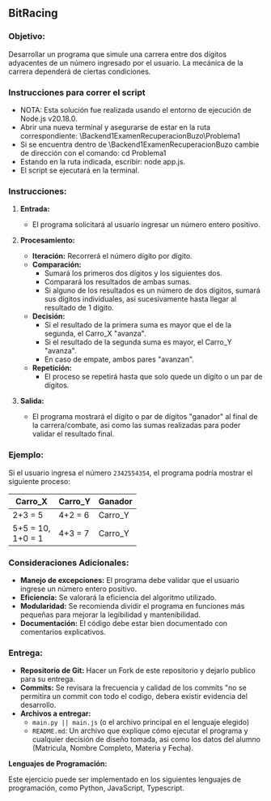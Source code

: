 ## **BitRacing**

### **Objetivo:**

Desarrollar un programa que simule una carrera entre dos dígitos adyacentes de un número ingresado por el usuario. La mecánica de la carrera dependerá de ciertas condiciones.

### **Instrucciones para correr el script**

- NOTA: Esta solución fue realizada usando el entorno de ejecución de Node.js v20.18.0.
- Abrir una nueva terminal y asegurarse de estar en la ruta correspondiente: \Backend1ExamenRecuperacionBuzo\Problema1
- Si se encuentra dentro de \Backend1ExamenRecuperacionBuzo cambie de dirección con el comando: cd Problema1
- Estando en la ruta indicada, escribir: node app.js.
- El script se ejecutará en la terminal.

### **Instrucciones:**

1. **Entrada:**

   - El programa solicitará al usuario ingresar un número entero positivo.

2. **Procesamiento:**

   - **Iteración:** Recorrerá el número dígito por dígito.
   - **Comparación:**
     - Sumará los primeros dos dígitos y los siguientes dos.
     - Comparará los resultados de ambas sumas.
     - Si alguno de los resultados es un número de dos dígitos, sumará sus dígitos individuales, asi sucesivamente hasta llegar al resultado de 1 digito.
   - **Decisión:**
     - Si el resultado de la primera suma es mayor que el de la segunda, el Carro_X "avanza".
     - Si el resultado de la segunda suma es mayor, el Carro_Y "avanza".
     - En caso de empate, ambos pares "avanzan".
   - **Repetición:**
     - El proceso se repetirá hasta que solo quede un dígito o un par de dígitos.

3. **Salida:**
   - El programa mostrará el dígito o par de dígitos "ganador" al final de la carrera/combate, asi como las sumas realizadas para poder validar el resultado final.

### **Ejemplo:**

Si el usuario ingresa el número `2342554354`, el programa podría mostrar el siguiente proceso:

| Carro_X               | Carro_Y | Ganador |
| --------------------- | ------- | ------- |
| 2+3 = 5               | 4+2 = 6 | Carro_Y |
| 5+5 = 10, <br>1+0 = 1 | 4+3 = 7 | Carro_Y |

### **Consideraciones Adicionales:**

- **Manejo de excepciones:** El programa debe validar que el usuario ingrese un número entero positivo.
- **Eficiencia:** Se valorará la eficiencia del algoritmo utilizado.
- **Modularidad:** Se recomienda dividir el programa en funciones más pequeñas para mejorar la legibilidad y mantenibilidad.
- **Documentación:** El código debe estar bien documentado con comentarios explicativos.

### **Entrega:**

- **Repositorio de Git:** Hacer un Fork de este repositorio y dejarlo publico para su entrega.
- **Commits:** Se revisara la frecuencia y calidad de los commits "no se permitira un commit con todo el codigo, debera existir evidencia del desarrollo.
- **Archivos a entregar:**
  - `main.py || main.js` (o el archivo principal en el lenguaje elegido)
  - `README.md`: Un archivo que explique cómo ejecutar el programa y cualquier decisión de diseño tomada, asi como los datos del alumno (Matricula, Nombre Completo, Materia y Fecha).

**Lenguajes de Programación:**

Este ejercicio puede ser implementado en los siguientes lenguajes de programación, como Python, JavaScript, Typescript.
